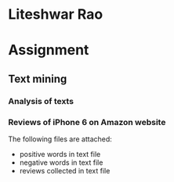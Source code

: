 # Liteshwar Rao
# Assignment
## Text mining
### Analysis of texts
### Reviews of iPhone 6 on Amazon website
The following files are attached:
- positive words in text file
- negative words in text file
- reviews collected in text file
